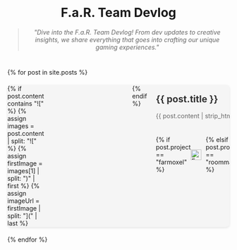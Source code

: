<div style="text-align: center; margin: 40px 0;">
  <h1>F.a.R. Team Devlog</h1>
  <blockquote style="font-style: italic; color: #666;">
    "Dive into the F.a.R. Team Devlog! From dev updates to creative insights, we share everything that goes into crafting our unique gaming experiences."
  </blockquote>
</div>

{% for post in site.posts %}
  <div style="display: flex; margin: 20px 0; background: #f5f5f5; border-radius: 8px; overflow: hidden; box-shadow: 0 2px 5px rgba(0,0,0,0.1);">
    {% if post.content contains "![" %}
      {% assign images = post.content | split: "![" %}
      {% assign firstImage = images[1] | split: ")" | first %}
      {% assign imageUrl = firstImage | split: "](" | last %}
      <div style="flex: 0 0 200px; background-image: url({{ imageUrl }}); background-size: cover; background-position: center;"></div>
    {% endif %}
    <div style="padding: 20px; flex: 1;">
      <h2 style="margin-top: 0;"><a href="/devlog/{{ post.url }}" style="text-decoration: none; color: #333;">{{ post.title }}</a></h2>
      <p style="color: #666;">{{ post.content | strip_html | truncatewords: 50 }}</p>
      <div style="display: flex; justify-content: space-between; align-items: center; margin-top: 20px;">
        <div style="display: flex; align-items: center;">
          {% if post.project == "farmoxel" %}
            <img src="{{ '/assets/images/farmoxel-icon.png' | relative_url }}" alt="Farmoxel" style="height: 24px; margin-right: 10px;">
          {% elsif post.project == "roommakers" %}
            <img src="{{ '/assets/images/roommakers-icon.png' | relative_url }}" alt="Room Makers" style="height: 24px; margin-right: 10px;">
          {% elsif post.project == "kta" %}
            <img src="{{ '/assets/images/kta-icon.png' | relative_url }}" alt="KTA" style="height: 24px; margin-right: 10px;">
          {% endif %}
          <span style="color: #888; font-size: 0.9em;">{{ post.date | date: "%B %d, %Y" }}</span>
          {% if post.tags %}
            <div style="margin-left: 15px;">
              {% for tag in post.tags %}
                <span style="background: #e0e0e0; padding: 3px 8px; border-radius: 12px; font-size: 0.8em; margin-right: 5px;">{{ tag }}</span>
              {% endfor %}
            </div>
          {% endif %}
        </div>
        <a href="/devlog/{{ post.url }}" style="color: #4CAF50; text-decoration: none;">Read more →</a>
      </div>
    </div>
  </div>
{% endfor %}